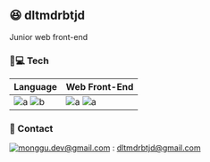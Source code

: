 ## 😆 dltmdrbtjd

Junior web front-end

### 🧑💻 Tech 
| Language | Web Front-End |
| -------- | ------------- |
| ![a](https://img.shields.io/badge/JavaScript-f7df11?style=flat-square&logo=JavaScript&logoColor=black) ![b](https://img.shields.io/badge/TypeScript-007ACC?style=flat-square&logo=TypeScript&logoColor=white)|![a](https://img.shields.io/badge/React-61dafb?style=flat-square&logo=React&logoColor=black) ![a](https://img.shields.io/badge/Redux-ffffff?style=flat-square&logo=Redux&logoColor=violet)|

### 📠 Contact
[![monggu.dev@gmail.com](https://img.shields.io/badge/Gmail-d14836?style=flat-square&logo=Gmail&logoColor=white&link=mailto:dltmdrbtjd@gmail.com)](mailto:dltmdrbtjd@gmail.com) : dltmdrbtjd@gmail.com
<!--
**dltmdrbtjd/dltmdrbtjd** is a ✨ _special_ ✨ repository because its `README.md` (this file) appears on your GitHub profile.

Here are some ideas to get you started:

- 🔭 I’m currently working on ...
- 🌱 I’m currently learning ...
- 👯 I’m looking to collaborate on ...
- 🤔 I’m looking for help with ...
- 💬 Ask me about ...
- 📫 How to reach me: ...
- 😄 Pronouns: ...
- ⚡ Fun fact: ...
-->
